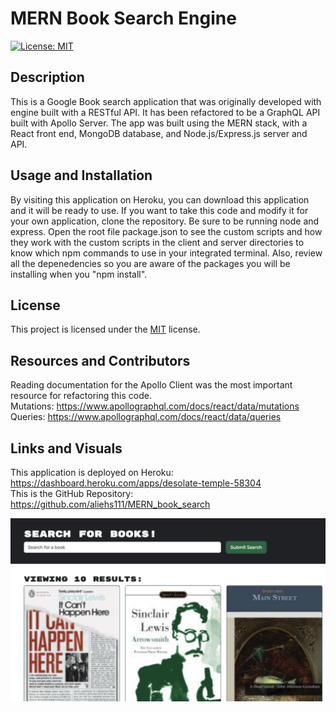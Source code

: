# MERN Book Search Engine
[![License: MIT](https://img.shields.io/badge/License-MIT-yellow.svg)](https://opensource.org/licenses/MIT)
## Description
This is a Google Book search application that was originally developed with engine built with a RESTful API.  It has been refactored to be a GraphQL API built with Apollo Server. The app was built using the MERN stack, with a React front end, MongoDB database, and Node.js/Express.js server and API. 
## Usage and Installation
By visiting this application on Heroku, you can download this application and it will be ready to use. If you want to take this code and modify it for your own application, clone the repository.  Be sure to be running node and express.  Open the root file package.json to see the custom scripts and how they work with the custom scripts in the client and server directories to know which npm commands to use in your integrated terminal.
Also, review all the depenedencies so you are aware of the packages you will be installing when you "npm install".
## License
This project is licensed under the [MIT](https://opensource.org/licenses/MIT) license.
## Resources and Contributors
Reading documentation for the Apollo Client was the most important resource for refactoring this code. <br>
Mutations: https://www.apollographql.com/docs/react/data/mutations<br>
Queries: https://www.apollographql.com/docs/react/data/queries

## Links and Visuals
This application is deployed on Heroku: https://dashboard.heroku.com/apps/desolate-temple-58304<br>
This is the GitHub Repository: https://github.com/aliehs111/MERN_book_search

![Alt text](/client/src/assets/Screenshot%202023-10-16%20at%209.34.46%20AM.png)
